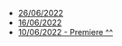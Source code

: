 * [26/06/2022](./dates/26-06-2022)
* [16/06/2022](./dates/17-06-2022.md)
* [10/06/2022 - Premiere ^^](./dates/16-06-2022.md)
